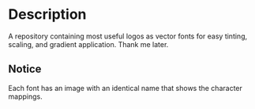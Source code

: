 # Description

A repository containing most useful logos as vector fonts for easy tinting, scaling, and gradient application. Thank me later. 

## Notice
Each font has an image with an identical name that shows the character mappings.
